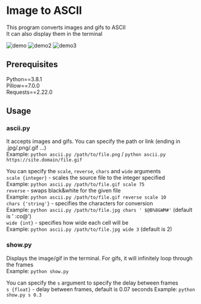 # Image to ASCII

This program converts images and gifs to ASCII <br>
It can also display them in the terminal

![demo](https://github.com/yattsu/image_to_ascii/blob/master/demo.gif)
![demo2](https://github.com/yattsu/image_to_ascii/blob/master/demo2.gif)
![demo3](https://github.com/yattsu/image_to_ascii/blob/master/demo3.png)

## Prerequisites

Python==3.8.1 <br>
Pillow==7.0.0 <br>
Requests==2.22.0 <br>

## Usage

### ascii.py

It accepts images and gifs. You can specify the path or link (ending in .jpg/.png/.gif ...) <br>
Example: `python ascii.py /path/to/file.png` / `python ascii.py https://site.domain/file.gif` <br>

You can specify the `scale`, `reverse`, `chars` and `wide` arguments <br>
`scale {integer}` - scales the source file to the integer specified <br>
Example: `python ascii.py /path/to/file.gif scale 75` <br>
`reverse` - swaps black&white for the given file <br>
Example: `python ascii.py /path/to/file.gif reverse scale 10` <br>
`chars {'string'}` - specifies the characters for conversion <br>
Example: `python ascii.py /path/to/file.jpg chars ' $@B%8&WM#'` (default is ' :co@') <br>
`wide {int}` - specifies how wide each cell will be <br>
Example: `python ascii.py /path/to/file.jpg wide 3` (default is 2) <br>

### show.py

Displays the image/gif in the terminal. For gifs, it will infinitely loop through the frames <br>
Example: `python show.py` <br>

You can specify the `s` argument to specify the delay between frames <br>
`s {float}` - delay between frames, default is 0.07 seconds
Example: `python show.py s 0.3` <br>
